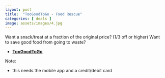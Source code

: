 ```yaml
---
layout: post
title:  "TooGoodToGo - Food Rescue"
categories: [ deals ]
image: assets/images/4.jpg
---
```


Want a snack/treat at a fraction of the original price? (1/3 off or higher)
Want to save good food from going to waste?

+ **[TooGoodToGo](https://www.toogoodtogo.com/en-ca/)**

Note:
- this needs the mobile app and a credit/debit card
